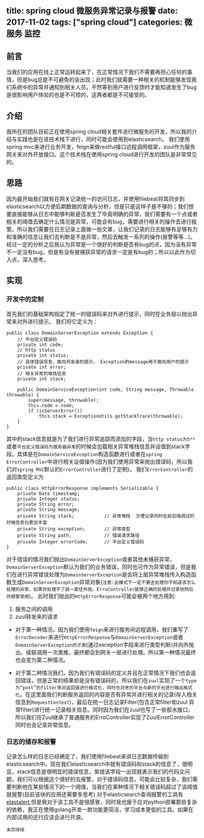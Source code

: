 title: spring cloud 微服务异常记录与报警
date: 2017-11-02
tags: ["spring cloud"]
categories:
  微服务
  监控
---
## 前言 ##
当我们的应用在线上正常运转起来了，在正常情况下我们不需要再担心任何的事情，但是bug总是不可避免的会出现；此时我们就需要一种相关的机制能够发现我们系统中的异常并通知到相关人员，不然等到用户进行反馈时才能知道发生了bug是很影响用户体验的也是不可控的，这两者都是不可接受的。

## 介绍 ##
我所在的团队目前正在使用spring cloud相关套件进行微服务的开发，所以我的介绍与实践也是在该技术栈下进行，同时可能会使用到elasticsearch。
我们使用spring mvc来进行业务开发，feign来做restful接口远程调用框架，zuul作为服务网关来对外开放接口。这个技术栈在使用spring cloud进行开发的团队是非常常见的。

## 思路 ##
因为最开始我们就有在网关记录统一的访问日志，并使用filebeat将其同步到elasticsearch以方便后期数据的查询与分析，但是只是这样子是不够的；我们想要直接能够从日志中能够判断是否发生了毕竟明确的异常，我们需要有一个点或者相关的阈值去确定什么情况是异常，可能会有bug，需要进行相关的操作去进行报警。所以我们需要在日志记录上面做一些文章，让我们记录的日志能够有足够有力和准确的信息让我们去判断是不是异常，然后去触发一系列的操作(报警等等...)。
经过一定的分析之后我认为异常是一个很好的判断是否有bug的点，因为没有异常不一定没有bug，但是有没有被捕获异常的请求一定是有bug的；所以以此作为切入点，深入思考。

## 实现 ##
### 开发中的定制 ###
首先我们的基础架构指定了统一的错误码来对外进行提示，同时在业务层以抛出异常来对外进行提示。
我们将它定义为：
```
public class DomainServerException extends Exception {
    // 平台定义错误码
    private int code;
    // http status
    private int status;
    // 具体错误信息，面向开发者的提示， Exception的message用于面向用户的提示
    private int error;
    // 相关异常的堆栈信息
    private int stack;

    public DomainServiceException(int code, String message, Throwable throwable) {
        super(message, throwable);
        this.code = code;
        if (isServerError())
            this.stack = ExceptionUtils.getStackTrace(throwable);
    }
}
```
其中的stack信息就是为了我们进行异常追踪而添加的字段，当`http status为5**`或者`平台定义错误码为服务器异常`的时候会加载相关异常堆栈信息并设值到stack字段。具体是在`DomainServiceException`构造函数进行或者在`spring ErrorController`中进行相关设值操作(因为我们使用异常来抛出错误码，所以我们对`spring MVC`默认的`ErrorController`进行了定制)。
我们`ErrorController`的返回类型定义为
```
public class HttpErrorResponse implements Serializable {
    private Date timestamp;
    private Integer status;
    private String error;
    private String message;         
    private String stack;           // 异常堆栈  方便记录同时在前后端调试的时候信息也更加丰富
    private String exception;       // 异常类型
    private String path;            // 错误请求路径
    private Integer errorCode;      // 平台定义错误码
}
```
对于错误的情况我们抛出`DomainServerException`或者其他未捕获异常，`DomainServerException`默认为我们的业务错误，同时也可作为异常错误，但是我们在进行异常错误处理为`DomainServerException`是会将上层异常堆栈传入构造函数生成`DomainServerException`异常对象(`注意:此模式下一定不要去处理你不知道该怎么处理的异常，如果你处理不了就一直往外抛，ErroController能够正确的处理并记录他然后供报警使用`)。
此时我们抛出的`HttpErrorResponse`可能会被两个地方用到:
1. 服务之间的调用
2. zuul转发来的请求
* 对于第一种情况，因为我们使用`feign`来进行服务间远程调用，我们重写了`ErrorDecoder`来进行`HttpErrorResponse`与`DomainServerException`或者`DomainServerException的子类`(通过exception字段来进行类型判断)并向外抛出。级联调用一次类推，最终都会到网关一层进行处理。所以第一种情况最终也会变为第二种情况。

* 对于第二种情况我们，因为我们有错误码的定义并且在正常情况下我们也会返回错误，但是正常的结果却是没有错误码的，所以我们在`zuul`实现了一个`type为“post”的filter来对返回值进行格式化，同时也对老的平台与新的平台进行输出格式化`。在这里面我们判断服务返回的内容是否有异常并进行相关的记录(存入相关信息到`RequestContext`)，最后在统一日志记录Filter(包含正常filter和zuul 异常filter)进行统一记录相关信息。同时因为我们在zuul也写了一些胶水接口，所以我们在Zuul继承了普通服务的ErroController实现了ZuulErrorController同时也会记录异常信息。

### 日志的储存和报警 ###
记录怎么样的日志已经确定了，我们使用filebeat来讲日志数据传输到elasticsearch中。现在我们elasticsearch中就有错误码和stack的信息了，很明显，stack信息是很明显的错误信息，紫瑶该字段一出现就表示我们的代码又问题，我们可以根据这个很好的去报警。对于错误码信息，可能会比较复杂，我们需要判断他在某些情况下的一个阈值，当我们在某种情况下相关错误码超过了该阈值就报警(目前该块的应用还需要多思考)
对于elasticsearch查询报警的工具有[elastalert](https://github.com/fudali113/esalert),但是我对于该工具不是很感冒，同时我也疲于应对python部署那些复杂的依赖，我正在使用golang开发一款功能更简洁，学习成本更低的工具。如果在内部试用的还行应该会进行开源。

`未完待续`